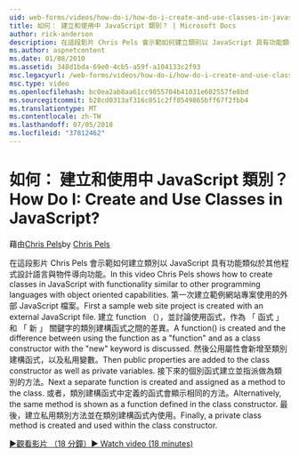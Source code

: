 ```yaml
---
uid: web-forms/videos/how-do-i/how-do-i-create-and-use-classes-in-javascript
title: 如何： 建立和使用中 JavaScript 類別？ | Microsoft Docs
author: rick-anderson
description: 在這段影片 Chris Pels 會示範如何建立類別以 JavaScript 具有功能類似於其他程式設計語言與物件導向 capabilitie...
ms.author: aspnetcontent
ms.date: 01/08/2010
ms.assetid: 348d1bda-69e0-4cb5-a59f-a104133c2f93
msc.legacyurl: /web-forms/videos/how-do-i/how-do-i-create-and-use-classes-in-javascript
msc.type: video
ms.openlocfilehash: bc0ea2ab8aa61cc9855704b41031e602557fe8bd
ms.sourcegitcommit: b28cd0313af316c051c2ff8549865bff67f2fbb4
ms.translationtype: MT
ms.contentlocale: zh-TW
ms.lasthandoff: 07/05/2018
ms.locfileid: "37812462"
---
```

<a name="how-do-i-create-and-use-classes-in-javascript"></a><span data-ttu-id="1dc04-104">如何： 建立和使用中 JavaScript 類別？</span><span class="sxs-lookup"><span data-stu-id="1dc04-104">How Do I: Create and Use Classes in JavaScript?</span></span>
====================
<span data-ttu-id="1dc04-105">藉由[Chris Pels](https://twitter.com/chrispels)</span><span class="sxs-lookup"><span data-stu-id="1dc04-105">by [Chris Pels](https://twitter.com/chrispels)</span></span>

<span data-ttu-id="1dc04-106">在這段影片 Chris Pels 會示範如何建立類別以 JavaScript 具有功能類似於其他程式設計語言與物件導向功能。</span><span class="sxs-lookup"><span data-stu-id="1dc04-106">In this video Chris Pels shows how to create classes in JavaScript with functionality similar to other programming languages with object oriented capabilities.</span></span> <span data-ttu-id="1dc04-107">第一次建立範例網站專案使用的外部 JavaScript 檔案。</span><span class="sxs-lookup"><span data-stu-id="1dc04-107">First a sample web site project is created with an external JavaScript file.</span></span> <span data-ttu-id="1dc04-108">建立 function （），並討論使用函式，作為 「 函式 」 和 「 新 」 關鍵字的類別建構函式之間的差異。</span><span class="sxs-lookup"><span data-stu-id="1dc04-108">A function() is created and the difference between using the function as a "function" and as a class constructor with the "new" keyword is discussed.</span></span> <span data-ttu-id="1dc04-109">然後公用屬性會新增至類別建構函式，以及私用變數。</span><span class="sxs-lookup"><span data-stu-id="1dc04-109">Then public properties are added to the class constructor as well as private variables.</span></span> <span data-ttu-id="1dc04-110">接下來的個別函式建立並指派做為類別的方法。</span><span class="sxs-lookup"><span data-stu-id="1dc04-110">Next a separate function is created and assigned as a method to the class.</span></span> <span data-ttu-id="1dc04-111">或者，類別建構函式中定義的函式會顯示相同的方法。</span><span class="sxs-lookup"><span data-stu-id="1dc04-111">Alternatively, the same method is shown as a function defined in the class constructor.</span></span> <span data-ttu-id="1dc04-112">最後，建立私用類別方法並在類別建構函式內使用。</span><span class="sxs-lookup"><span data-stu-id="1dc04-112">Finally, a private class method is created and used within the class constructor.</span></span>

[<span data-ttu-id="1dc04-113">&#9654;觀看影片 （18 分鐘）</span><span class="sxs-lookup"><span data-stu-id="1dc04-113">&#9654; Watch video (18 minutes)</span></span>](https://channel9.msdn.com/Blogs/ASP-NET-Site-Videos/how-do-i-create-and-use-classes-in-javascript)
